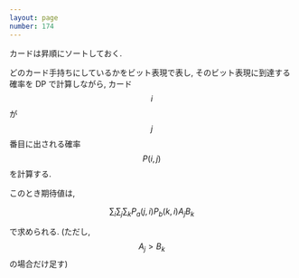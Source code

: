 ```yaml
---
layout: page
number: 174
---
```

カードは昇順にソートしておく.

どのカード手持ちにしているかをビット表現で表し, そのビット表現に到達する確率を DP で計算しながら, カード $$ i $$ が $$ j $$ 番目に出される確率 $$ P(i, j) $$ を計算する.

このとき期待値は,

$$
\sum_i\sum_j\sum_k P_a(j, i)P_b(k, i)A_jB_k
$$

で求められる. (ただし, $$ A_j > B_k $$ の場合だけ足す)
